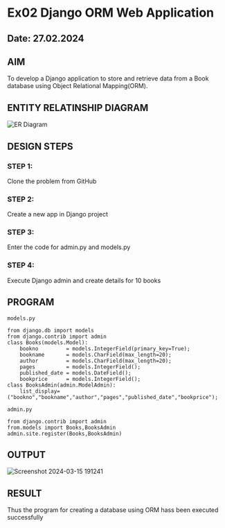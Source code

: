 # Ex02 Django ORM Web Application
## Date: 27.02.2024

## AIM
To develop a Django application to store and retrieve data from a Book database using Object Relational Mapping(ORM).

## ENTITY RELATINSHIP DIAGRAM
![ER Diagram](https://github.com/tharunkumaran2006/ORM/assets/151625188/bf07db08-08c2-48e1-91df-89858b983483)



## DESIGN STEPS

### STEP 1:
Clone the problem from GitHub

### STEP 2:
Create a new app in Django project

### STEP 3:
Enter the code for admin.py and models.py

### STEP 4:
Execute Django admin and create details for 10 books

## PROGRAM
```
models.py

from django.db import models
from django.contrib import admin
class Books(models.Model):
	bookno         = models.IntegerField(primary_key=True);
	bookname       = models.CharField(max_length=20);
	author         = models.CharField(max_length=20);
	pages          = models.IntegerField();
	published_date = models.DateField();
	bookprice      = models.IntegerField();
class BooksAdmin(admin.ModelAdmin):
	list_display=("bookno","bookname","author","pages","published_date","bookprice");

admin.py
	
from django.contrib import admin
from.models import Books,BooksAdmin
admin.site.register(Books,BooksAdmin)
```

## OUTPUT
![Screenshot 2024-03-15 191241](https://github.com/tharunkumaran2006/ORM/assets/151625188/e3d5a5c9-db34-4962-8788-aef2d48fcb2f)

## RESULT
Thus the program for creating a database using ORM hass been executed successfully
